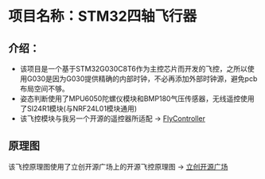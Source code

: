 # 项目名称：STM32四轴飞行器
## 介绍：
- 该项目是一个基于STM32G030C8T6作为主控芯片而开发的飞控，之所以使用G030是因为G030提供精确的内部时钟，不必再添加外部时钟源，避免pcb布局空间不够。
- 姿态判断使用了MPU6050陀螺仪模块和BMP180气压传感器，无线遥控使用了SI24R1模块(与NRF24L01模块通用)
- 该飞控模块与我另一个开源的遥控器所适配 -> [FlyController](https://github.com/vitaminHurricane/FlyController)
## 原理图
该飞控原理图使用了立创开源广场上的开源飞控原理图 -> 
[立创开源广场](https://oshwhub.com/nevet/fly_main_board)

